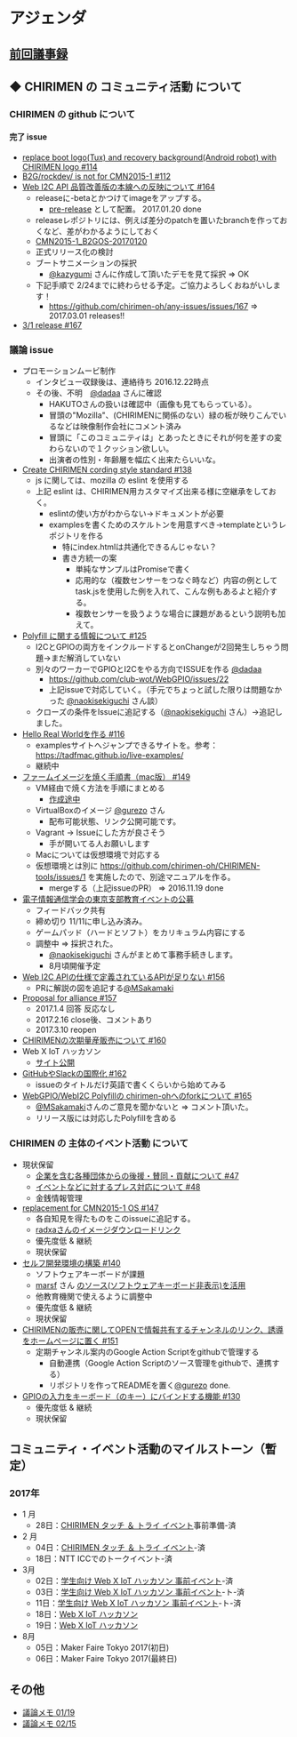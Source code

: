 # アジェンダ

## [前回議事録](meeting-2017.02.15.md)

## ◆ CHIRIMEN の コミュニティ活動 について
### CHIRIMEN の github について
#### 完了 issue
* [replace boot logo(Tux) and recovery background(Android robot) with CHIRIMEN logo #114](https://github.com/chirimen-oh/any-issues/issues/114)
* [B2G/rockdev/ is not for CMN2015-1 #112](https://github.com/chirimen-oh/any-issues/issues/112)
* [Web I2C API 品質改善版の本線への反映について #164](https://github.com/chirimen-oh/any-issues/issues/164)
  * releaseに-betaとかつけてimageをアップする。
    * [pre-release](https://github.com/chirimen-oh/release/releases) として配置。 2017.01.20 done
  * releaseレポジトリには、例えば差分のpatchを置いたbranchを作っておくなど、差がわかるようにしておく
  * [CMN2015-1_B2GOS-20170120](https://github.com/chirimen-oh/release/releases/tag/CMN2015-1_B2GOS-20170120)
  * 正式リリース化の検討
  * ブートサニメーションの採択
    * [@kazygumi](https://github.com/kazygumi) さんに作成して頂いたデモを見て採択 => OK
  * 下記手順で 2/24までに終わらせる予定。ご協力よろしくおねがいします！
    * https://github.com/chirimen-oh/any-issues/issues/167 => 2017.03.01 releases!!
* [3/1 release #167](https://github.com/chirimen-oh/any-issues/issues/167)

###  議論 issue
* プロモーションムービ制作
  * インタビュー収録後は、連絡待ち 2016.12.22時点
  * その後、不明　[@dadaa](https://github.com/dadaa) さんに確認
    * HAKUTOさんの扱いは確認中（画像も見てもらっている）。
    * 冒頭の"Mozilla"、(CHIRIMENに関係のない）緑の板が映りこんでいるなどは映像制作会社にコメント済み
    * 冒頭に「このコミュニティは」とあったときにそれが何を差すの変わらないので１クッション欲しい。
    * 出演者の性別・年齢層を幅広く出来たらいいな。
* [Create CHIRIMEN cording style standard #138](https://github.com/chirimen-oh/any-issues/issues/138)
  * js に関しては、mozilla の eslint を使用する
  * 上記 eslint は、CHIRIMEN用カスタマイズ出来る様に空継承をしておく。
    * eslintの使い方がわからない→ドキュメントが必要
    * examplesを書くためのスケルトンを用意すべき→templateというレポジトリを作る
      * 特にindex.htmlは共通化できるんじゃない？
      * 書き方統一の案
        * 単純なサンプルはPromiseで書く
        * 応用的な（複数センサーをつなぐ時など）内容の例としてtask.jsを使用した例を入れて、こんな例もあるよと紹介する。
        * 複数センサーを扱うような場合に課題があるという説明も加えて。
* [Polyfill に関する情報について #125](https://github.com/chirimen-oh/any-issues/issues/125)
  * I2CとGPIOの両方をインクルードするとonChangeが2回発生しちゃう問題→まだ解消していない
  * 別々のワーカーでGPIOとI2Cをやる方向でISSUEを作る [@dadaa](https://github.com/dadaa)
    * https://github.com/club-wot/WebGPIO/issues/22
    * 上記issueで対応していく。（手元でちょっと試した限りは問題なかった [@naokisekiguchi](https://github.com/naokisekiguchi) さん談）
  * クローズの条件をIssueに追記する（[@naokisekiguchi](https://github.com/naokisekiguchi) さん）→追記しました。
* [Hello Real Worldを作る #116](https://github.com/chirimen-oh/any-issues/issues/116)
  * examplesサイトへジャンプできるサイトを。参考：https://tadfmac.github.io/live-examples/
  * 継続中
* [ファームイメージを焼く手順書（mac版） #149](https://github.com/chirimen-oh/any-issues/issues/149)
  * VM経由で焼く方法を手順にまとめる
    * [作成途中](https://github.com/chirimen-oh/chirimen-oh.github.io/issues/70)
  * VirtualBoxのイメージ [@gurezo](https://github.com/gurezo) さん
    * 配布可能状態、リンク公開可能です。
  * Vagrant → Issueにした方が良さそう
    * 手が開いてる人お願いします
  * Macについては仮想環境で対応する
  * 仮想環境とは別に https://github.com/chirimen-oh/CHIRIMEN-tools/issues/1 を実施したので、別途マニュアルを作る。
    * mergeする（上記issueのPR） => 2016.11.19 done
* [電子情報通信学会の東京支部教育イベントの公募](https://github.com/chirimen-oh/any-issues/issues/153)
  * フィードバック共有
  * 締め切り 11/11に申し込み済み。
  * ゲームパッド（ハードとソフト）をカリキュラム内容にする
  * 調整中 => 採択された。
    * [@naokisekiguchi](https://github.com/naokisekiguchi) さんがまとめて事務手続きします。
    * 8月頃開催予定
* [Web I2C APIの仕様で定義されているAPIが足りない #156](https://github.com/chirimen-oh/any-issues/issues/156)
  * PRに解説の図を追記する[@MSakamaki](https://github.com/MSakamaki)
* [Proposal for alliance #157](https://github.com/chirimen-oh/any-issues/issues/157)
  * 2017.1.4 回答 反応なし
  * 2017.2.16 close後、コメントあり
  * 2017.3.10 reopen
* [CHIRIMENの次期量産販売について #160](https://github.com/chirimen-oh/any-issues/issues/160)
* Web X IoT ハッカソン
  * [サイト公開](https://browserobo.github.io/hackathon2017/)
* [GitHubやSlackの国際化 #162](https://github.com/chirimen-oh/any-issues/issues/162)
  * issueのタイトルだけ英語で書くくらいから始めてみる
* [WebGPIO/WebI2C Polyfillの chirimen-ohへのforkについて #165](https://github.com/chirimen-oh/any-issues/issues/165)
  * [@MSakamaki](https://github.com/MSakamaki)さんのご意見を聞かないと => コメント頂いた。
  * リリース版には対応したPolyfillを含める

### CHIRIMEN の 主体のイベント活動 について
* 現状保留
  * [ 企業を含む各種団体からの後援・賛同・貢献について #47  ](https://is.gd/y9GQVO)
  * [ イベントなどに対するプレス対応について #48  ](https://is.gd/03PdBo)
  * 金銭情報管理
* [replacement for CMN2015-1 OS #147](https://github.com/chirimen-oh/any-issues/issues/147 )
  * 各自知見を得たものをこのissueに追記する。
  * [radxaさんのイメージダウンロードリンク](http://wiki.radxa.com/Rock/prebuilt_images )
  * 優先度低 & 継続
  * 現状保留
* [セルフ開発環境の構築 #140](https://github.com/chirimen-oh/any-issues/issues/140)
  * ソフトウェアキーボードが課題
  * [marsf](https://github.com/marsf) さん [のソース(ソフトウェアキーボード非表示)を活用](https://github.com/marsf/Phantom-keyboard)
  * 他教育機関で使えるように調整中
  * 優先度低 & 継続
  * 現状保留
* [CHIRIMENの販売に関してOPENで情報共有するチャンネルのリンク、誘導をホームページに置く #151](https://github.com/chirimen-oh/any-issues/issues/151)
  * 定期チャンネル案内のGoogle Action Scriptをgithubで管理する
    * 自動連携（Google Action Scriptのソース管理をgithubで、連携する）
    * リポジトリを作ってREADMEを置く[@gurezo](https://github.com/gurezo) done.
* [GPIOの入力をキーボード（のキー）にバインドする機能 #130](https://github.com/chirimen-oh/any-issues/issues/130)
  * 優先度低 & 継続
  * 現状保留

## コミュニティ・イベント活動のマイルストーン（暫定）
### 2017年
* 1 月
  * 28日：[CHIRIMEN タッチ ＆ トライ イベント](https://chirimen-oh.connpass.com/event/47706/)事前準備-済
* 2 月
  * 04日：[CHIRIMEN タッチ ＆ トライ イベント](https://chirimen-oh.connpass.com/event/47706/)-済
  * 18日：NTT ICCでのトークイベント-済
* 3月
  * 02日：[学生向け Web X IoT ハッカソン 事前イベント](https://connpass.com/event/49593/)-済
  * 03日：[学生向け Web X IoT ハッカソン 事前イベント](https://connpass.com/event/49593/)-ト-済
  * 11日：[学生向け Web X IoT ハッカソン 事前イベント](https://connpass.com/event/49593/)-ト-済
  * 18日：[Web X IoT ハッカソン](https://browserobo.github.io/hackathon2017/)
  * 19日：[Web X IoT ハッカソン](https://browserobo.github.io/hackathon2017/)
* 8月
  * 05日：Maker Faire Tokyo 2017(初日)
  * 06日：Maker Faire Tokyo 2017(最終日)


## その他
* [議論メモ 01/19](https://public.etherpad-mozilla.org/p/chirimen-20170119)
* [議論メモ 02/15](https://public.etherpad-mozilla.org/p/chirimen-20170215)
